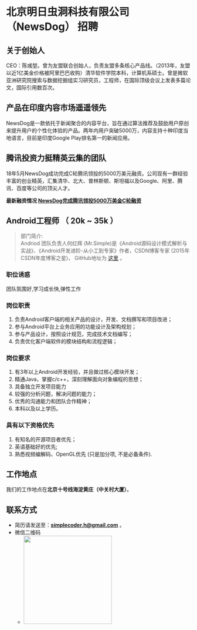 # 北京明日虫洞科技有限公司（NewsDog） 招聘

## 关于创始人
CEO：陈彧堃。曾为友盟联合创始人，负责友盟多条核心产品线。（2013年，友盟以近1亿美金价格被阿里巴巴收购）清华软件学院本科，计算机系硕士。曾是微软亚洲研究院搜索与数据挖掘组实习研究员，工程师，在国际顶级会议上发表多篇论文，国际引用数百次。

## 产品在印度内容市场遥遥领先
NewsDog是一款依托于新闻聚合的内容平台，旨在通过算法推荐及鼓励用户原创来提升用户的个性化体验的产品。两年内用户突破5000万，内容支持十种印度当地语言，目前是印度Google Play排名第一的新闻应用。

## 腾讯投资力挺精英云集的团队
18年5月NewsDog成功完成C轮腾讯领投的5000万美元融资。公司现有一群经验丰富的创业精英，汇集清华、北大、普林斯顿、斯坦福以及Google、阿里、腾讯、百度等公司的顶尖人才。

**最新融资情况 [NewsDog完成腾讯领投5000万美金C轮融资](https://36kr.com/p/5135118.html)**


## Android工程师 （ 20k ~ 35k ）

> 部门简介:       
> Andriod 团队负责人何红辉 (Mr.Simple)是《Android源码设计模式解析与实战》、《Android开发进阶-从小工到专家》作者，CSDN博客专家 (2015年CSDN年度博客之星)， GitHub地址为 [这里](https://github.com/hehonghui) 。

### 职位诱惑
团队氛围好,学习成长快,弹性工作

### 岗位职责

1. 负责Android客户端的相关产品的设计，开发、文档撰写和项目改进； 
2. 参与Android平台上业务应用的功能设计及架构规划； 
3. 参与产品设计，按照设计规范，完成技术文档编写； 
4. 负责优化客户端软件的模块结构和流程逻辑； 

### 岗位要求

1. 有3年以上Android开发经验，并且做过核心模块开发； 
2. 精通Java，掌握c/c++，深刻理解面向对象编程的思想； 
3. 具备独立开发项目能力
4. 较强的分析问题，解决问题的能力； 
5. 优秀的沟通能力和团队合作精神； 
6. 本科以及以上学历。 

### 具有以下资格优先

1. 有知名的开源项目者优先； 
2. 英语基础好的优先;
3. 熟悉视频编解码、OpenGL优先 (只是加分项, 不是必备条件).

## 工作地点
我们的工作地点在**北京十号线海淀黄庄（中关村大厦）**。

## 联系方式

* 简历请发送至：**simplecoder.h@gmail.com** 。
* 微信二维码
    * <img src="https://img-blog.csdn.net/20180625105017485" width="240">
   
